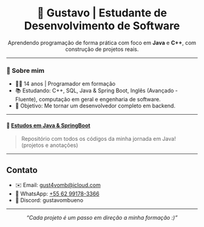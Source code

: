 <h1 align="center">🚀 Gustavo | Estudante de Desenvolvimento de Software</h1>

<p align="center">
  Aprendendo programação de forma prática com foco em <strong>Java</strong> e <strong>C++</strong>, com construção de projetos reais.
</p>

---

### 🎯 Sobre mim

- 👨‍💻 14 anos | Programador em formação  
- 📚 Estudando: C++, SQL, Java & Spring Boot, Inglês (Avançado - Fluente), computação em geral e engenharia de software.
- 🧠 Objetivo: Me tornar um desenvolvedor completo em backend.

---

#### 🔹 [Estudos em Java & SpringBoot](https://github.com/devmbueno/estudos-java)
> Repositório com todos os códigos da minha jornada em Java! (projetos e anotações)

---


## Contato

- ✉️ Email: gust4vomb@icloud.com  
- 💬 WhatsApp: [+55 62 99178-3366](https://wa.me/5562991783366)
- 👾 Discord: gustavombueno
---

<p align="center">
  <i>“Cada projeto é um passo em direção a minha formação :)”</i>
</p>
